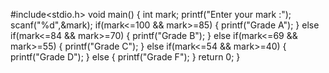 #include<stdio.h>
void main()
{
int mark;
printf("Enter your mark :");
scanf("%d",&mark);
if(mark<=100 && mark>=85)
{
printf("Grade A");
}
else if(mark<=84 && mark>=70)
{
printf("Grade B");
}
else if(mark<=69 && mark>=55)
{
printf("Grade C");
}
else if(mark<=54 && mark>=40)
{
printf("Grade D");
}
else
{
printf("Grade F");
}
return 0;
}
